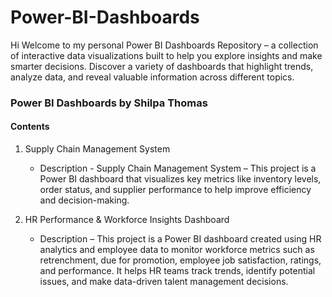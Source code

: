 # Power-BI-Dashboards 
Hi Welcome to my personal Power BI Dashboards Repository – a collection of interactive data visualizations built to help you explore insights and make smarter decisions. Discover a variety of dashboards that highlight trends, analyze data, and reveal valuable information across different topics.
### Power BI Dashboards by Shilpa Thomas
#### Contents
1. Supply Chain Management System
   - Description - Supply Chain Management System – This project is a Power BI dashboard that visualizes key metrics like inventory levels, order status, and supplier performance to help improve efficiency and decision-making.
   
2. HR Performance & Workforce Insights Dashboard
   - Description – This project is a Power BI dashboard created using HR analytics and employee data to monitor workforce metrics such as retrenchment, due for promotion, employee job satisfaction, ratings, and performance. It helps HR teams track trends, identify potential issues, and make data-driven talent management decisions.
  

